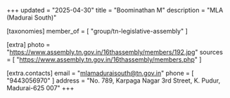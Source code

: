 +++
updated = "2025-04-30"
title = "Boominathan M"
description = "MLA (Madurai South)"

[taxonomies]
member_of = [
    "group/tn-legislative-assembly"
]

[extra]
photo = "https://www.assembly.tn.gov.in/16thassembly/members/192.jpg"
sources = [
    "https://www.assembly.tn.gov.in/16thassembly/members.php"
]

[extra.contacts]
email = "mlamaduraisouth@tn.gov.in"
phone = [
    "9443056970"
]
address = "No. 789, Karpaga Nagar 3rd Street, K. Pudur, Madurai-625 007"
+++
